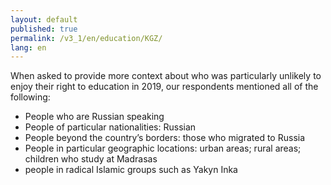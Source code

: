 ```yaml
---
layout: default
published: true
permalink: /v3_1/en/education/KGZ/
lang: en
---
```

When asked to provide more context about who was particularly unlikely to enjoy their right to education in 2019, our respondents mentioned all of the following: 

-	People who are Russian speaking
-	People of particular nationalities: Russian
-	People beyond the country’s borders: those who migrated to Russia
-	People in particular geographic locations: urban areas; rural areas; children who study at Madrasas
-	people in radical Islamic groups such as Yakyn Inka